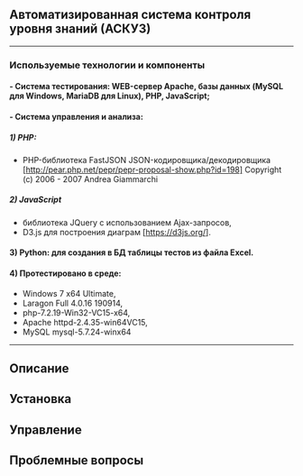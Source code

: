## Автоматизированная система контроля уровня знаний (АСКУЗ)
***
### Используемые технологии и компоненты
#### - Система тестирования: WEB-сервер Apache, базы данных (MySQL для Windows, MariaDB для Linux), PHP, JavaScript;
#### - Система управления и анализа:
##### 1) PHP:
- PHP-библиотека FastJSON JSON-кодировщика/декодировщика	[http://pear.php.net/pepr/pepr-proposal-show.php?id=198]
Copyright (c) 2006 - 2007 Andrea Giammarchi
##### 2) JavaScript
 - библиотека JQuery с использованием Ajax-запросов,
 - D3.js для построения диаграм [https://d3js.org/].
#### 3) Python: для создания в БД таблицы тестов из файла Excel.
#### 4) Протестировано в среде:
- Windows 7 x64 Ultimate,
- Laragon Full 4.0.16 190914,
- php-7.2.19-Win32-VC15-x64,
- Apache httpd-2.4.35-win64VC15,
- MySQL mysql-5.7.24-winx64
*** 
## Описание





## Установка





## Управление


## Проблемные вопросы
